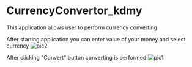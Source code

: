 # CurrencyConvertor_kdmy
This application allows user to perform currency converting

After starting application you can enter value of your money and select currency
![pic2](https://user-images.githubusercontent.com/18001679/48981718-e419bd00-f0e1-11e8-848b-36f784fbbdea.png)

After clicking "Convert" button converting is performed 
![pic1](https://user-images.githubusercontent.com/18001679/48981722-f3006f80-f0e1-11e8-8136-296c031dc80e.png)
